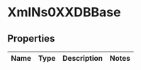 
# XmlNs0XXDBBase

## Properties
Name | Type | Description | Notes
------------ | ------------- | ------------- | -------------



